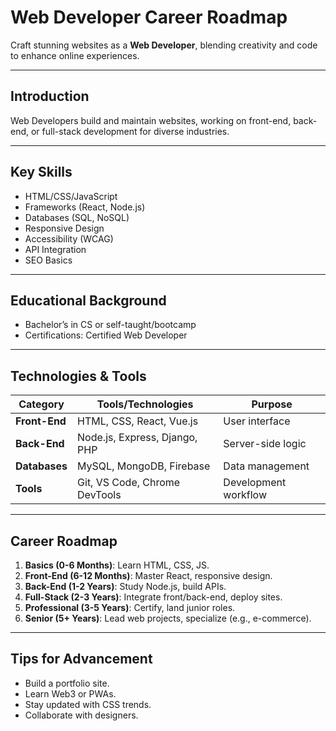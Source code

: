# Web Developer Career Roadmap

Craft stunning websites as a **Web Developer**, blending creativity and code to enhance online experiences.

---

## Introduction
Web Developers build and maintain websites, working on front-end, back-end, or full-stack development for diverse industries.

---

## Key Skills
- HTML/CSS/JavaScript
- Frameworks (React, Node.js)
- Databases (SQL, NoSQL)
- Responsive Design
- Accessibility (WCAG)
- API Integration
- SEO Basics

---

## Educational Background
- Bachelor’s in CS or self-taught/bootcamp
- Certifications: Certified Web Developer

---

## Technologies & Tools
| **Category**         | **Tools/Technologies**                         | **Purpose**                        |
|----------------------|------------------------------------------------|------------------------------------|
| **Front-End**        | HTML, CSS, React, Vue.js                       | User interface                    |
| **Back-End**         | Node.js, Express, Django, PHP                  | Server-side logic                 |
| **Databases**        | MySQL, MongoDB, Firebase                       | Data management                   |
| **Tools**            | Git, VS Code, Chrome DevTools                  | Development workflow              |

---

## Career Roadmap
1. **Basics (0-6 Months)**: Learn HTML, CSS, JS.  
2. **Front-End (6-12 Months)**: Master React, responsive design.  
3. **Back-End (1-2 Years)**: Study Node.js, build APIs.  
4. **Full-Stack (2-3 Years)**: Integrate front/back-end, deploy sites.  
5. **Professional (3-5 Years)**: Certify, land junior roles.  
6. **Senior (5+ Years)**: Lead web projects, specialize (e.g., e-commerce).

---

## Tips for Advancement
- Build a portfolio site.
- Learn Web3 or PWAs.
- Stay updated with CSS trends.
- Collaborate with designers.